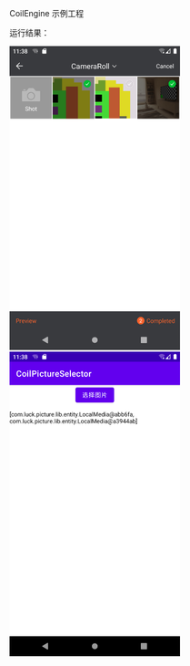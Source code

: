 CoilEngine 示例工程

运行结果：

<img src="image/1.png" width="300px" />

<img src="image/2.png" width="300px" />
